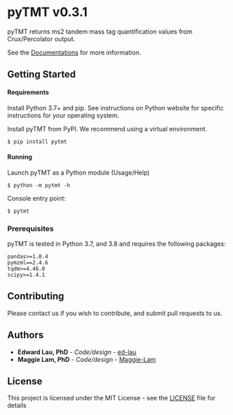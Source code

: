 # pyTMT v0.3.1

pyTMT returns ms2 tandem mass tag quantification values from Crux/Percolator output.

See the [Documentations](https://ed-lau.github.io/pyTMT/) for more information.

## Getting Started


#### Requirements

Install Python 3.7+ and pip. See instructions on Python website for specific instructions for your operating system.

Install pyTMT from PyPI. We recommend using a virtual environment.
		
	$ pip install pytmt


#### Running
	
Launch pyTMT as a Python module (Usage/Help)
	
	$ python -m pytmt -h

Console entry point:

    $ pytmt


### Prerequisites

pyTMT is tested in Python 3.7, and 3.8 and requires the following packages:

```
pandas>=1.0.4
pymzml==2.4.6
tqdm>=4.46.0
scipy>=1.4.1
```


## Contributing
Please contact us if you wish to contribute, and submit pull requests to us.


## Authors
* **Edward Lau, PhD** - *Code/design* - [ed-lau](https://github.com/ed-lau)
* **Maggie Lam, PhD** - *Code/design* - [Maggie-Lam](https://github.com/Maggie-Lam)


## License
This project is licensed under the MIT License - see the [LICENSE](LICENSE.md) file for details
